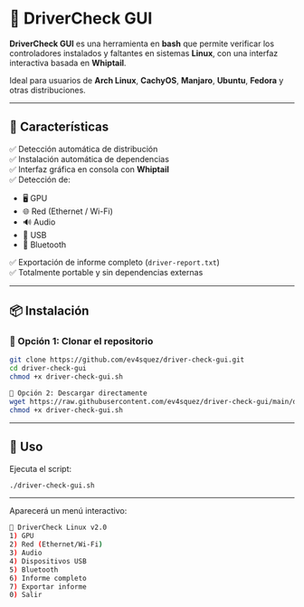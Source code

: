 # 🧩 DriverCheck GUI

**DriverCheck GUI** es una herramienta en **bash** que permite verificar los controladores instalados y faltantes en sistemas **Linux**, con una interfaz interactiva basada en **Whiptail**.

Ideal para usuarios de **Arch Linux**, **CachyOS**, **Manjaro**, **Ubuntu**, **Fedora** y otras distribuciones.

---

## 🚀 Características

✅ Detección automática de distribución  
✅ Instalación automática de dependencias  
✅ Interfaz gráfica en consola con **Whiptail**  
✅ Detección de:
- 🖥️ GPU  
- 🌐 Red (Ethernet / Wi-Fi)  
- 🔊 Audio  
- 🧩 USB  
- 📡 Bluetooth  

✅ Exportación de informe completo (`driver-report.txt`)  
✅ Totalmente portable y sin dependencias externas  

---

## 📦 Instalación

### 🔹 Opción 1: Clonar el repositorio
```bash
git clone https://github.com/ev4squez/driver-check-gui.git
cd driver-check-gui
chmod +x driver-check-gui.sh

🔹 Opción 2: Descargar directamente
wget https://raw.githubusercontent.com/ev4squez/driver-check-gui/main/driver-check-gui.sh
chmod +x driver-check-gui.sh
```
---
## 🧠 Uso
Ejecuta el script:
```bash
./driver-check-gui.sh
```
---
Aparecerá un menú interactivo:
```bash
🔧 DriverCheck Linux v2.0
1) GPU
2) Red (Ethernet/Wi-Fi)
3) Audio
4) Dispositivos USB
5) Bluetooth
6) Informe completo
7) Exportar informe
0) Salir
```
